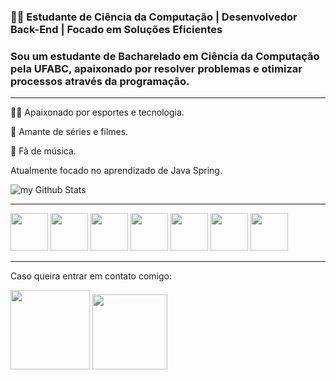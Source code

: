 ### 👨‍💻 Estudante de Ciência da Computação | Desenvolvedor Back-End | Focado em Soluções Eficientes

### Sou um estudante de **Bacharelado em Ciência da Computação** pela UFABC, apaixonado por resolver problemas e otimizar processos através da programação.

---

🏀🏐 Apaixonado por esportes e tecnologia.

🎥 Amante de séries e filmes.

🎹 Fã de música.

Atualmente focado no aprendizado de Java Spring.

<img align="center" src="https://github-readme-stats.vercel.app/api?username=matheus-q14&include_all_commits=true&count_private=true&show_icons=true&line_height=20&title_color=2B5BBD&icon_color=1124BB&text_color=A1A1A1&bg_color=0,000000,130F40" alt="my Github Stats"/>


---

<div sytle='display: inline'>
 <img width='60' height='60' src="https://cdn.jsdelivr.net/gh/devicons/devicon@latest/icons/python/python-original.svg" />
 <img width='60' height='60' src="https://cdn.jsdelivr.net/gh/devicons/devicon@latest/icons/django/django-plain-wordmark.svg" />
 <img width='60' height='60' src="https://cdn.jsdelivr.net/gh/devicons/devicon@latest/icons/java/java-original.svg" />
 <img width='60' height='60' src="https://cdn.jsdelivr.net/gh/devicons/devicon@latest/icons/spring/spring-original-wordmark.svg" />
 <img width='60' height='60' src="https://cdn.jsdelivr.net/gh/devicons/devicon@latest/icons/html5/html5-original.svg" />
 <img width='60' height='60' src="https://cdn.jsdelivr.net/gh/devicons/devicon@latest/icons/css3/css3-original.svg" />
 <img width='60' height='60' src="https://cdn.jsdelivr.net/gh/devicons/devicon@latest/icons/sqlite/sqlite-original-wordmark.svg" />
</div>

---

Caso queira entrar em contato comigo:
           
<div style="display: inline">
<a href="https://www.linkedin.com/in/matheus-q/"><img style="width: 127px; height: auto;" src="https://img.shields.io/badge/linkedin-%230077B5.svg?style=for-the-badge&logo=linkedin&logoColor=white"/></a>
<a href="mailto:mathuesquerino91@gmail.com?subject=Ola, Matheus"><img  style="width: 120px; height: auto;" src="https://img.shields.io/badge/Gmail-D14836?style=for-the-badge&logo=gmail&logoColor=white"/></a>
</div>

<!--
**matheus-q14/matheus-q14** is a ✨ _special_ ✨ repository because its `README.md` (this file) appears on your GitHub profile.

Here are some ideas to get you started:

- 🔭 I’m currently working on ...
- 🌱 I’m currently learning ...
- 👯 I’m looking to collaborate on ...
- 🤔 I’m looking for help with ...
- 💬 Ask me about ...
- 📫 How to reach me: ...
- 😄 Pronouns: ...
- ⚡ Fun fact: ...
-->
